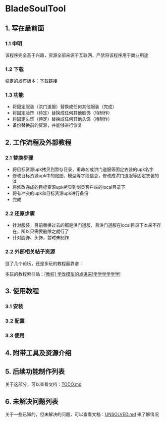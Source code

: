 # BladeSoulTool
## 1. 写在最前面
### 1.1 申明
该程序完全基于兴趣，资源全部来源于互联网，严禁将该程序用于商业用途

### 1.2 下载
稳定的发布版本：[下载链接](https://github.com/agreatfool/BladeSoulTool/archive/master.zip)

### 1.3 功能
* 将固定服装（洪门道服）替换成任何其他服装（完成）
* 将固定脸饰（待定）替换成任何其他脸饰（待制作）
* 将固定头饰（待定）替换成任何其他头饰（待制作）
* 备份替换前的资源，并能够进行恢复

## 2. 工作流程及外部教程
### 2.1 替换步骤
* 将目标资源upk拷贝到暂存目录，重命名成洪门道服等固定衣装的upk名字
* 修改目标资源upk中的贴图、模型等字段信息，修改成洪门道服等固定衣装的id
* 将修改完成的目标资源upk拷贝到剑灵客户端的local目录下
* 将有冲突的upk和目标资源upk进行备份
* 完成

### 2.2 还原步骤
* 针对服装，目前替换过去的都是洪门道服，且洪门道服在local目录下本来不存在，所以只需要删除之就行了
* 针对脸饰、头饰，暂时未制作

### 2.2 外部相关帖子资源
逛了几个论坛，还是多玩的教程最靠谱：

多玩的教程索引贴：[\[教程\] 学改模型的点进来!学学学学学学!](http://bbs.duowan.com/thread-36684134-1-1.html)

## 3. 使用教程
### 3.1 安装

### 3.2 配置

### 3.3 使用

## 4. 附带工具及资源介绍

## 5. 后续功能制作列表
关于这部分，可以查看文档：[TODO.md](https://github.com/agreatfool/BladeSoulTool/blob/master/documents/TODO.md)

## 6. 未解决问题列表
关于一些已知的，但未解决的问题，可以查看文档：[UNSOLVED.md](https://github.com/agreatfool/BladeSoulTool/blob/master/documents/UNSOLVED.md)
来了解情况

